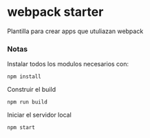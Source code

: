# webpack starter
Plantilla para crear apps que utuliazan webpack

### Notas
Instalar todos los modulos necesarios con:
```
npm install
```

Construir el build
```
npm run build
```
Iniciar el servidor local
```
npm start
```